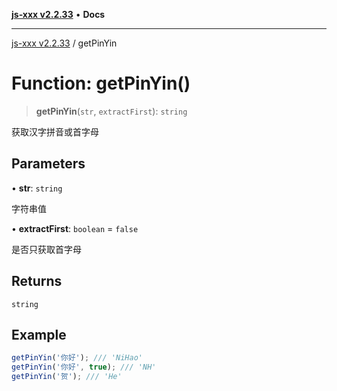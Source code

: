 [**js-xxx v2.2.33**](../README.md) • **Docs**

***

[js-xxx v2.2.33](../README.md) / getPinYin

# Function: getPinYin()

> **getPinYin**(`str`, `extractFirst`): `string`

获取汉字拼音或首字母

## Parameters

• **str**: `string`

字符串值

• **extractFirst**: `boolean` = `false`

是否只获取首字母

## Returns

`string`

## Example

```ts
getPinYin('你好'); /// 'NiHao'
getPinYin('你好', true); /// 'NH'
getPinYin('贺'); /// 'He'
```
